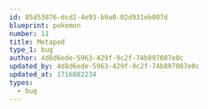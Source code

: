 ```yaml
---
id: 85d53876-dcd2-4e93-b9a0-02d931eb007d
blueprint: pokemon
number: 11
title: Metapod
type_1: bug
author: 4d8d6ede-5963-429f-9c2f-74b897007e0c
updated_by: 4d8d6ede-5963-429f-9c2f-74b897007e0c
updated_at: 1716082234
types:
  - bug
---
```

